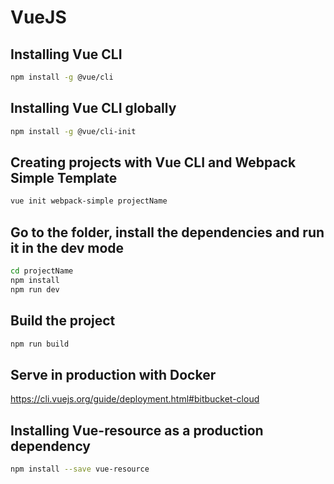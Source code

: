 # VueJS
## Installing Vue CLI
``` bash
npm install -g @vue/cli
```
## Installing Vue CLI globally
``` bash
npm install -g @vue/cli-init
```
## Creating projects with Vue CLI and Webpack Simple Template
``` bash
vue init webpack-simple projectName
```
## Go to the folder, install the dependencies and run it in the dev mode
``` bash
cd projectName
npm install
npm run dev
```
## Build the project
```bash
npm run build
```
## Serve in production with Docker
https://cli.vuejs.org/guide/deployment.html#bitbucket-cloud

## Installing Vue-resource as a production dependency
```bash
npm install --save vue-resource
```
